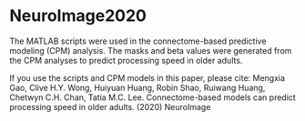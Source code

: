 # NeuroImage2020
The MATLAB scripts were used in the connectome-based predictive modeling (CPM) analysis. The masks and beta values were generated from the CPM analyses to predict processing speed in older adults.

If you use the scripts and CPM models in this paper, please cite:
Mengxia Gao, Clive H.Y. Wong, Huiyuan Huang, Robin Shao, Ruiwang Huang, Chetwyn C.H. Chan, Tatia M.C. Lee. Connectome-based models can predict processing speed in older adults. (2020) NeuroImage
